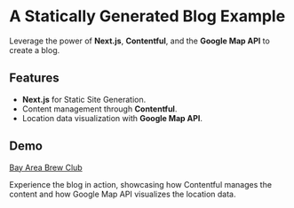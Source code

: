 # A Statically Generated Blog Example

Leverage the power of **Next.js**, **Contentful**, and the **Google Map API** to create a blog.

## Features

- **Next.js** for Static Site Generation.
- Content management through **Contentful**.
- Location data visualization with **Google Map API**.

## Demo

[Bay Area Brew Club](https://contentful-babc.vercel.app/)

Experience the blog in action, showcasing how Contentful manages the content and how Google Map API visualizes the location data.
